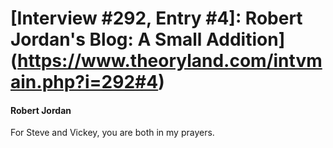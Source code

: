 # [Interview #292, Entry #4]: Robert Jordan's Blog: A Small Addition](https://www.theoryland.com/intvmain.php?i=292#4)

#### Robert Jordan

For Steve and Vickey, you are both in my prayers.

